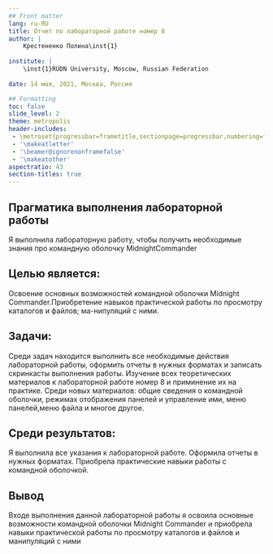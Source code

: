 ```yaml
---
## Front matter
lang: ru-RU
title: Отчет по лабораторной работе номер 8
author: |
	Крестененко Полина\inst{1}
	
institute: |
	\inst{1}RUDN University, Moscow, Russian Federation
	
date: 14 мая, 2021, Москва, Россия

## Formatting
toc: false
slide_level: 2
theme: metropolis
header-includes: 
 - \metroset{progressbar=frametitle,sectionpage=progressbar,numbering=fraction}
 - '\makeatletter'
 - '\beamer@ignorenonframefalse'
 - '\makeatother'
aspectratio: 43
section-titles: true
---
```


## Прагматика выполнения лабораторной работы

Я выполнила лабораторную работу, чтобы получить необходимые знания про командную оболочку MidnightCommander

## Целью является:

Освоение основных возможностей командной оболочки Midnight Commander.Приобретение навыков практической работы по просмотру каталогов и файлов; ма-нипуляций с ними.

## Задачи:

Среди задач находится выполнить все необходимые действия лабораторной работы, оформить отчеты в нужных форматах и записать скринкасты выполнения работы. Изучение всех теоретических материалов к лабораторной работе номер 8 и приминение их на практике. Среди новых материалов: общие сведения о командной оболочки, режимах отображения панелей и управление ими, меню панелей,меню файла и многое другое.

## Среди результатов:
 
 Я выполнила все указания к лабораторной работе. Оформила отчеты в нужных форматах. Приобрела практические навыки работы с командной оболочкой.

## Вывод 

Входе выполнения данной лабораторной работы я освоила основные возможности командной оболочки Midnight Commander и приобрела навыки 
практической работы по просмотру каталогов и файлов и манипуляций с ними


